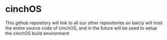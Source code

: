 # cinchOS

This github repository will link to all our other repositories so baicly will host the entire source code of cinchOS, and in the future will be used to setup the cinchOS build environment
